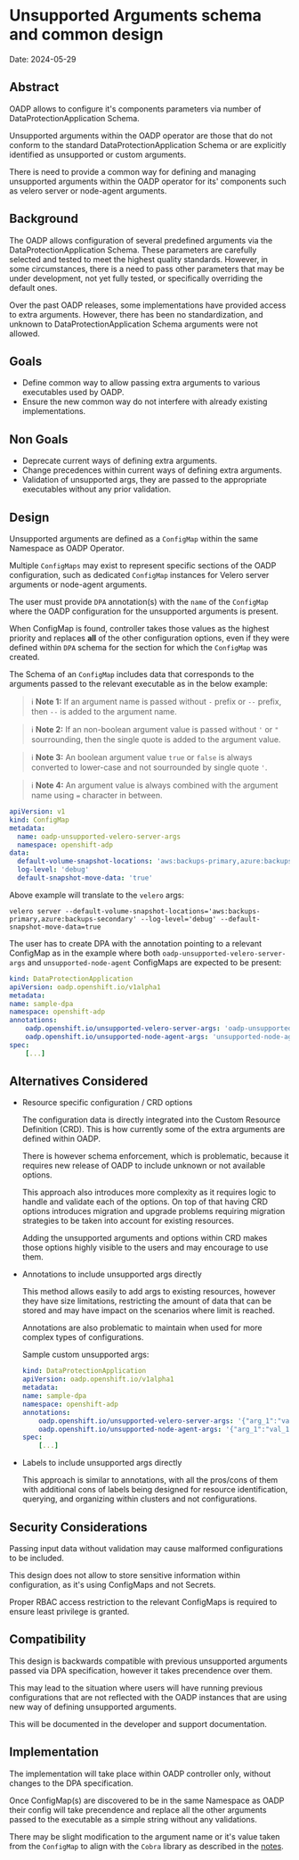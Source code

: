 # Unsupported Arguments schema and common design
Date: 2024-05-29

## Abstract
OADP allows to configure it's components parameters via number of DataProtectionApplication Schema.

Unsupported arguments within the OADP operator are those that do not conform to the standard DataProtectionApplication Schema or are explicitly identified as unsupported or custom arguments.

There is need to provide a common way for defining and managing unsupported arguments within the OADP operator for its' components such as velero server or node-agent arguments.

## Background
The OADP allows configuration of several predefined arguments via the DataProtectionApplication Schema. These parameters are carefully selected and tested to meet the highest quality standards. However, in some circumstances, there is a need to pass other parameters that may be under development, not yet fully tested, or specifically overriding the default ones.

Over the past OADP releases, some implementations have provided access to extra arguments. However, there has been no standardization, and unknown to DataProtectionApplication Schema arguments were not allowed.

## Goals
- Define common way to allow passing extra arguments to various executables used by OADP.
- Ensure the new common way do not interfere with already existing implementations.

## Non Goals
- Deprecate current ways of defining extra arguments.
- Change precedences within current ways of defining extra arguments.
- Validation of unsupported args, they are passed to the appropriate executables without any prior validation.

## Design
Unsupported arguments are defined as a `ConfigMap` within the same Namespace as OADP Operator.

Multiple `ConfigMaps` may exist to represent specific sections of the OADP configuration, such as dedicated `ConfigMap` instances for Velero server arguments or node-agent arguments.

The user must provide `DPA` annotation(s) with the `name` of the `ConfigMap` where the OADP configuration for the unsupported arguments is present.

When ConfigMap is found, controller takes those values as the highest priority and replaces **all** of the other configuration options, even if they were defined within `DPA` schema for the section for which the `ConfigMap` was created.

The Schema of an `ConfigMap` includes data that corresponds to the arguments passed to the relevant executable as in the below example:

<a name="notes"></a>
> ℹ️ **Note 1:** If an argument name is passed without `-` prefix or `--` prefix, then `--` is added to the argument name.

> ℹ️ **Note 2:** If an non-boolean argument value is passed without `'` or `"` sourrounding, then the single quote is added to the argument value.

> ℹ️ **Note 3:** An boolean argument value `true` or `false` is always converted to lower-case and not sourrounded by single quote `'`.

> ℹ️ **Note 4:** An argument value is always combined with the argument name using `=` character in between.


  ```yaml
  apiVersion: v1
  kind: ConfigMap
  metadata:
    name: oadp-unsupported-velero-server-args
    namespace: openshift-adp
  data:
    default-volume-snapshot-locations: 'aws:backups-primary,azure:backups-secondary'
    log-level: 'debug'
    default-snapshot-move-data: 'true'
  ```

Above example will translate to the `velero` args:

```shell
velero server --default-volume-snapshot-locations='aws:backups-primary,azure:backups-secondary' --log-level='debug' --default-snapshot-move-data=true
```

The user has to create DPA with the annotation pointing to a relevant ConfigMap as in the example where both `oadp-unsupported-velero-server-args` and `unsupported-node-agent` ConfigMaps are expected to be present:

  ```yaml
  kind: DataProtectionApplication
  apiVersion: oadp.openshift.io/v1alpha1
  metadata:
  name: sample-dpa
  namespace: openshift-adp
  annotations:
      oadp.openshift.io/unsupported-velero-server-args: 'oadp-unsupported-velero-server-args'
      oadp.openshift.io/unsupported-node-agent-args: 'unsupported-node-agent'
  spec:
      [...]
  ```

## Alternatives Considered
 - Resource specific configuration / CRD options
 
   The configuration data is directly integrated into the Custom Resource Definition (CRD). This is how currently some of the extra arguments are defined within OADP.

   There is however schema enforcement, which is problematic, because it requires new release of OADP to include unknown or not available options.
   
   This approach also introduces more complexity as it requires logic to handle and validate each of the options. On top of that having CRD options introduces migration and upgrade problems requiring migration strategies to be taken into account for existing resources. 

   Adding the unsupported arguments and options within CRD makes those options highly visible to the users and may encourage to use them.

 - Annotations to include unsupported args directly

   This method allows easily to add args to existing resources, however they have size limitations, restricting the amount of data that can be stored and may have impact on the scenarios where limit is reached.

   Annotations are also problematic to maintain when used for more complex types of configurations.

   Sample custom unsupported args:

    ```yaml
    kind: DataProtectionApplication
    apiVersion: oadp.openshift.io/v1alpha1
    metadata:
    name: sample-dpa
    namespace: openshift-adp
    annotations:
        oadp.openshift.io/unsupported-velero-server-args: '{"arg_1":"val_1","arg2":"val2"}'
        oadp.openshift.io/unsupported-node-agent-args: '{"arg_1":"val_1","arg_2":"val_2"}'
    spec:
        [...]
    ```

 - Labels to include unsupported args directly

   This approach is similar to annotations, with all the pros/cons of them with additional cons of labels being designed for resource identification, querying, and organizing within clusters and not configurations.

## Security Considerations
Passing input data without validation may cause malformed configurations to be included.

This design does not allow to store sensitive information within configuration, as it's using ConfigMaps and not Secrets.

Proper RBAC access restriction to the relevant ConfigMaps is required to ensure least privilege is granted.

## Compatibility
This design is backwards compatible with previous unsupported arguments passed via DPA specification, however it takes precendence over them.

This may lead to the situation where users will have running previous configurations that are not reflected with the OADP instances that are using new way of defining unsupported arguments.

This will be documented in the developer and support documentation.

## Implementation
The implementation will take place within OADP controller only, without changes to the DPA specification.

Once ConfigMap(s) are discovered to be in the same Namespace as OADP their config will take precendence and replace all the other arguments passed to the executable as a simple string without any validations.

There may be slight modification to the argument name or it's value taken from the `ConfigMap` to align with the `Cobra` library as described in the [notes](#notes).
